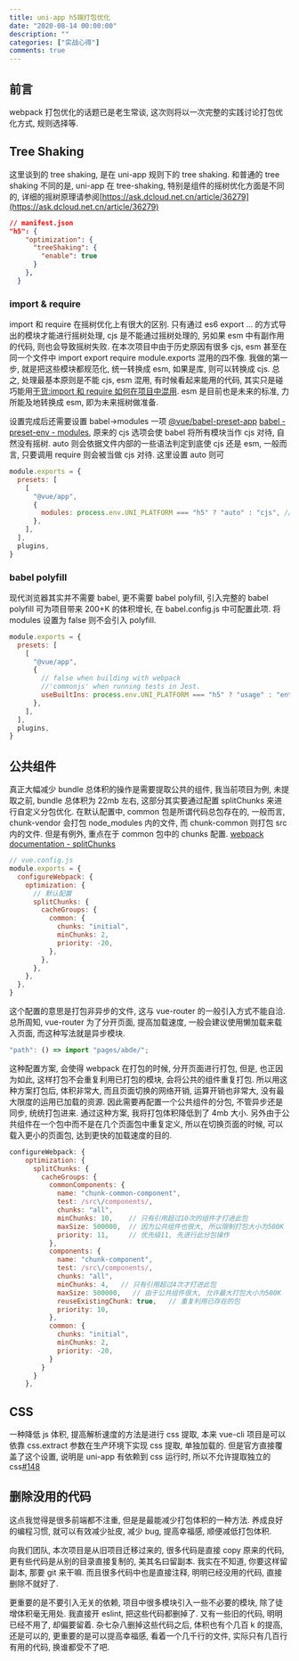 ```yaml
---
title: uni-app h5端打包优化
date: "2020-08-14 00:00:00"
description: ""
categories: ["实战心得"]
comments: true
---
```


## 前言

webpack 打包优化的话题已是老生常谈, 这次则将以一次完整的实践讨论打包优化方式, 规则选择等.

## Tree Shaking

这里谈到的 tree shaking, 是在 uni-app 规则下的 tree shaking. 和普通的 tree shaking 不同的是, uni-app 在 tree-shaking, 特别是组件的摇树优化方面是不同的, 详细的摇树原理请参阅[https://ask.dcloud.net.cn/article/36279](https://ask.dcloud.net.cn/article/36279)

```json
// manifest.json
"h5": {
    "optimization": {
      "treeShaking": {
        "enable": true
      }
    },
  }
```

### import & require

import 和 require 在摇树优化上有很大的区别. 只有通过 es6 export ... 的方式导出的模块才能进行摇树处理, cjs 是不能通过摇树处理的, 另如果 esm 中有副作用的代码, 则也会导致摇树失败. 在本次项目中由于历史原因有很多 cjs, esm 甚至在同一个文件中 import export require module.exports 混用的四不像. 我做的第一步, 就是把这些模块都规范化, 统一转换成 esm, 如果是库, 则可以转换成 cjs. 总之, 处理最基本原则是不能 cjs, esm 混用, 有时候看起来能用的代码, 其实只是碰巧能用[干货:import 和 require 如何在项目中混用](https://juejin.im/post/6844904114183208968). esm 是目前也是未来的标准, 力所能及地转换成 esm, 即为未来摇树做准备.

设置完成后还需要设置 babel->modules 一项 [@vue/babel-preset-app](https://github.com/vuejs/vue-cli/tree/dev/packages/%40vue/babel-preset-app) [babel - preset-env - modules](https://babeljs.io/docs/en/babel-preset-env#modules), 原来的 cjs 选项会使 babel 将所有模块当作 cjs 对待, 自然没有摇树. auto 则会依据文件内部的一些语法判定到底使 cjs 还是 esm, 一般而言, 只要调用 require 则会被当做 cjs 对待. 这里设置 auto 则可

```js
module.exports = {
  presets: [
    [
      "@vue/app",
      {
        modules: process.env.UNI_PLATFORM === "h5" ? "auto" : "cjs", // 这个值会直接传到@babel/preset-env
      },
    ],
  ],
  plugins,
}
```

### babel polyfill

现代浏览器其实并不需要 babel, 更不需要 babel polyfill, 引入完整的 babel polyfill 可为项目带来 200+K 的体积增长, 在 babel.config.js 中可配置此项. 将 modules 设置为 false 则不会引入 polyfill.

```js
module.exports = {
  presets: [
    [
      "@vue/app",
      {
        // false when building with webpack
        //'commonjs' when running tests in Jest.
        useBuiltIns: process.env.UNI_PLATFORM === "h5" ? "usage" : "entry",
      },
    ],
  ],
  plugins,
}
```

## 公共组件

真正大幅减少 bundle 总体积的操作是需要提取公共的组件, 我当前项目为例, 未提取之前, bundle 总体积为 22mb 左右, 这部分其实要通过配置 splitChunks 来进行自定义分包优化. 在默认配置中, common 包是所谓代码总包存在的, 一般而言, chunk-vendor 会打包 node_modules 内的文件, 而 chunk-common 则打包 src 内的文件. 但是有例外, 重点在于 common 包中的 chunks 配置. [webpack documentation - splitChunks](https://webpack.js.org/plugins/split-chunks-plugin/#optimizationsplitchunks)

```js
// vue.config.js
module.exports = {
  configureWebpack: {
    optimization: {
      // 默认配置
      splitChunks: {
        cacheGroups: {
          common: {
            chunks: "initial",
            minChunks: 2,
            priority: -20,
          },
        },
      },
    },
  },
}
```

这个配置的意思是打包非异步的文件, 这与 vue-router 的一般引入方式不能自洽. 总所周知, vue-router 为了分开页面, 提高加载速度, 一般会建议使用懒加载来载入页面, 而这种写法就是异步模块.

```js
"path": () => import "pages/abde/";
```

这种配置方案, 会使得 webpack 在打包的时候, 分开页面进行打包, 但是, 也正因为如此, 这样打包不会重复利用已打包的模块, 会将公共的组件重复打包. 所以用这种方案打包后, 体积非常大, 而且页面切换的网络开销, 运算开销也非常大, 没有最大限度的运用已加载的资源. 因此需要再配置一个公共组件的分包, 不管异步还是同步, 统统打包进来. 通过这种方案, 我将打包体积降低到了 4mb 大小. 另外由于公共组件在一个包中而不是在几个页面包中重复定义, 所以在切换页面的时候, 可以载入更小的页面包, 达到更快的加载速度的目的.

```js
configureWebpack: {
    optimization: {
      splitChunks: {
        cacheGroups: {
          commonComponents: {
            name: "chunk-common-component",
            test: /src\/components/,
            chunks: "all",
            minChunks: 10,    // 只有引用超过10次的组件才打进此包
            maxSize: 500000,  // 因为公共组件也很大, 所以限制打包大小为500K
            priority: 11,     // 优先级11, 先进行此分包操作
          },
          components: {
            name: "chunk-component",
            test: /src\/components/,
            chunks: "all",
            minChunks: 4,   // 只有引用超过4次才打进此包
            maxSize: 500000,   // 由于公共组件很大, 允许最大打包大小为500K
            reuseExistingChunk: true,   // 重复利用已存在的包
            priority: 10,
          },
          common: {
            chunks: "initial",
            minChunks: 2,
            priority: -20,
          }
        }
      }
    },
```

## CSS

一种降低 js 体积, 提高解析速度的方法是进行 css 提取, 本来 vue-cli 项目是可以依靠 css.extract 参数在生产环境下实现 css 提取, 单独加载的. 但是官方直接覆盖了这个设置, 说明是 uni-app 有依赖到 css 运行时, 所以不允许提取独立的 css[#148](https://github.com/dcloudio/uni-app/issues/148)

## 删除没用的代码

这点我觉得是很多前端都不注重, 但是是最能减少打包体积的一种方法. 养成良好的编程习惯, 就可以有效减少扯皮, 减少 bug, 提高幸福感, 顺便减低打包体积.

向我们团队, 本次项目是从旧项目迁移过来的, 很多代码是直接 copy 原来的代码, 更有些代码是从别的目录直接复制的, 美其名曰留副本. 我实在不知道, 你要这样留副本, 那要 git 来干嘛. 而且很多代码中也是直接注释, 明明已经没用的代码, 直接删除不就好了.

更重要的是不要引入无关的依赖, 项目中很多模块引入一些不必要的模块, 除了徒增体积毫无用处. 我直接开 eslint, 把这些代码都删掉了. 又有一些旧的代码, 明明已经不用了, 却偏要留着. 杂七杂八删掉这些代码之后, 体积也有个几百 k 的提高, 还是可以的, 更重要的是可以提高幸福感, 看着一个几千行的文件, 实际只有几百行有用的代码, 换谁都受不了吧.
